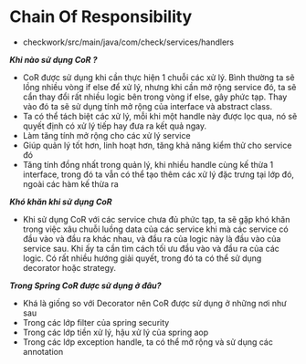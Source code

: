 # Chain Of Responsibility 

- checkwork/src/main/java/com/check/services/handlers

***Khi nào sử dụng CoR ?***
- CoR được sử dụng khi cần thực hiện 1 chuỗi các xử lý. Bình thường ta sẽ lồng nhiều vòng if else để xử lý, nhưng khi 
cần mở rộng service đó, ta sẽ cẩn thay đổi rất nhiều logic bên trong vòng if else, gây phức tạp. Thay vào đó ta sẽ sử 
dụng tính mở rộng của interface và abstract class.
- Ta có thể tách biệt các xử lý, mỗi khi một handle này được lọc qua, nó sẽ quyết định có xử lý tiếp hay đưa ra kết quả 
ngay.
- Làm tăng tính mở rộng cho các xử lý service 
- Giúp quản lý tốt hơn, linh hoạt hơn, tăng khả năng kiểm thử cho service đó 
- Tăng tính đồng nhất trong quản lý, khi nhiều handle cùng kế thừa 1 interface, trong đó ta vẫn có thể tạo thêm các
xử lý đặc trưng tại lớp đó, ngoài các hàm kế thừa ra 

***Khó khăn khi sử dụng CoR***
- Khi sử dụng CoR với các service chưa đủ phức tạp, ta sẽ gặp khó khăn trong việc xâu chuỗi luồng data của các service 
khi mà các service có đầu vào và đầu ra khác nhau, và đầu ra của logic này là đầu vào của service sau. Khi ấy ta cần tìm 
cách tối ưu đầu vào và đầu ra của các logic. Có rất nhiều hướng giải quyết, trong đó ta có thể sử dụng decorator hoặc 
strategy.

***Trong Spring CoR được sử dụng ở đâu?***
- Khá là giống so với Decorator nên CoR được sử dụng ở những nơi như sau 
- Trong các lớp filter của spring security
- Trong các lớp tiền xử lý, hậu xử lý của spring aop 
- Trong các lớp exception handle, ta có thể mở rộng và sử dụng các annotation 
